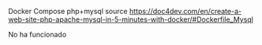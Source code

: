 Docker Compose php+mysql 
source https://doc4dev.com/en/create-a-web-site-php-apache-mysql-in-5-minutes-with-docker/#Dockerfile_Mysql

No ha funcionado
